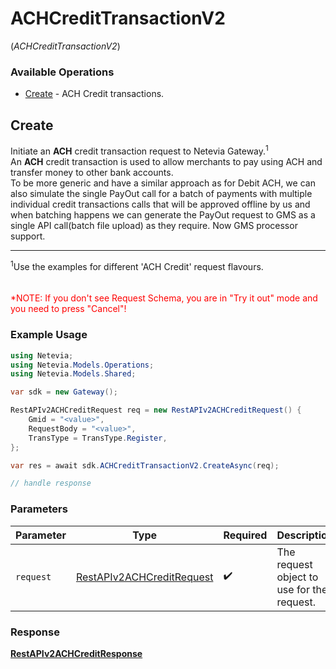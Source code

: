 # ACHCreditTransactionV2
(*ACHCreditTransactionV2*)

### Available Operations

* [Create](#create) - ACH Credit transactions.

## Create

Initiate an <b>ACH</b> credit transaction request to Netevia Gateway.<sup>1</sup><br>
An <b>ACH</b> credit transaction is used to allow merchants to pay using ACH and transfer money to other bank accounts.<br>
To be more generic and have a similar approach as for Debit ACH, we can also simulate the single PayOut call for a batch of payments with multiple individual credit transactions calls that will be approved offline by us and when batching happens we can generate the PayOut request to GMS as a single API call(batch file upload) as they require. Now GMS processor support.
<hr>
<sup>1</sup>Use the examples for different 'ACH Credit' request flavours.
<div>
<br><br><span style="color:red">*NOTE: If you don't see Request Schema, you are in "Try it out" mode and you need to press "Cancel"!</span>


### Example Usage

```csharp
using Netevia;
using Netevia.Models.Operations;
using Netevia.Models.Shared;

var sdk = new Gateway();

RestAPIv2ACHCreditRequest req = new RestAPIv2ACHCreditRequest() {
    Gmid = "<value>",
    RequestBody = "<value>",
    TransType = TransType.Register,
};

var res = await sdk.ACHCreditTransactionV2.CreateAsync(req);

// handle response
```

### Parameters

| Parameter                                                                         | Type                                                                              | Required                                                                          | Description                                                                       |
| --------------------------------------------------------------------------------- | --------------------------------------------------------------------------------- | --------------------------------------------------------------------------------- | --------------------------------------------------------------------------------- |
| `request`                                                                         | [RestAPIv2ACHCreditRequest](../../Models/Operations/RestAPIv2ACHCreditRequest.md) | :heavy_check_mark:                                                                | The request object to use for the request.                                        |


### Response

**[RestAPIv2ACHCreditResponse](../../Models/Operations/RestAPIv2ACHCreditResponse.md)**

